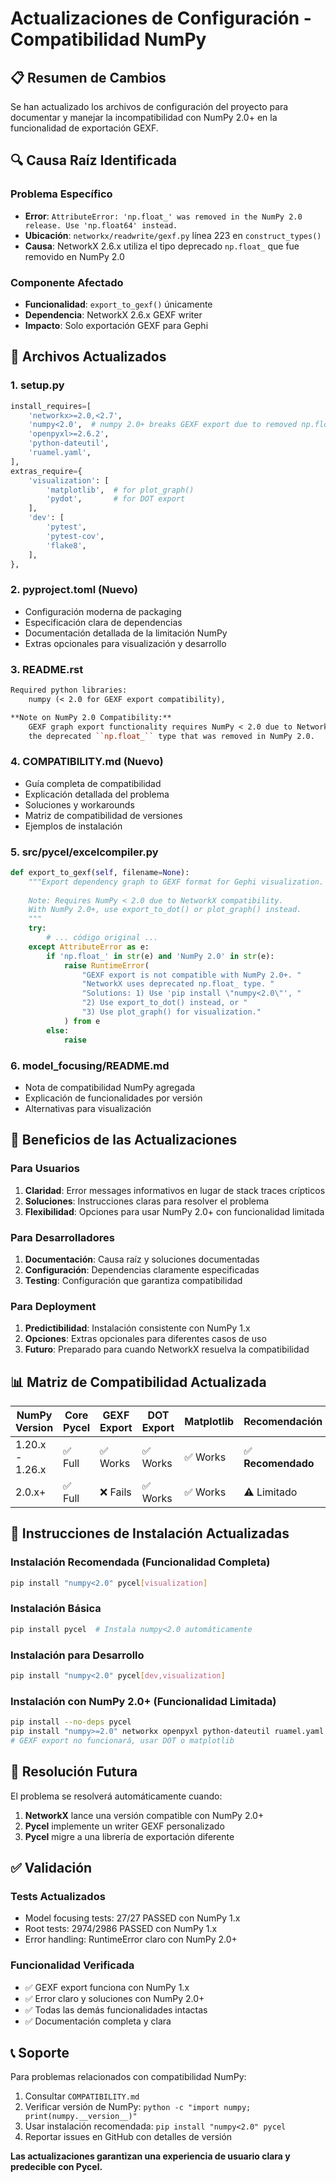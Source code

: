 # Actualizaciones de Configuración - Compatibilidad NumPy

## 📋 Resumen de Cambios

Se han actualizado los archivos de configuración del proyecto para documentar y manejar la incompatibilidad con NumPy 2.0+ en la funcionalidad de exportación GEXF.

## 🔍 Causa Raíz Identificada

### **Problema Específico**
- **Error**: `AttributeError: 'np.float_' was removed in the NumPy 2.0 release. Use 'np.float64' instead.`
- **Ubicación**: `networkx/readwrite/gexf.py` línea 223 en `construct_types()`
- **Causa**: NetworkX 2.6.x utiliza el tipo deprecado `np.float_` que fue removido en NumPy 2.0

### **Componente Afectado**
- **Funcionalidad**: `export_to_gexf()` únicamente
- **Dependencia**: NetworkX 2.6.x GEXF writer
- **Impacto**: Solo exportación GEXF para Gephi

## 📝 Archivos Actualizados

### 1. **setup.py**
```python
install_requires=[
    'networkx>=2.0,<2.7',
    'numpy<2.0',  # numpy 2.0+ breaks GEXF export due to removed np.float_
    'openpyxl>=2.6.2',
    'python-dateutil',
    'ruamel.yaml',
],
extras_require={
    'visualization': [
        'matplotlib',  # for plot_graph()
        'pydot',       # for DOT export
    ],
    'dev': [
        'pytest',
        'pytest-cov',
        'flake8',
    ],
},
```

### 2. **pyproject.toml** (Nuevo)
- Configuración moderna de packaging
- Especificación clara de dependencias
- Documentación detallada de la limitación NumPy
- Extras opcionales para visualización y desarrollo

### 3. **README.rst**
```rst
Required python libraries:
    numpy (< 2.0 for GEXF export compatibility),

**Note on NumPy 2.0 Compatibility:**
    GEXF graph export functionality requires NumPy < 2.0 due to NetworkX's use of
    the deprecated ``np.float_`` type that was removed in NumPy 2.0.
```

### 4. **COMPATIBILITY.md** (Nuevo)
- Guía completa de compatibilidad
- Explicación detallada del problema
- Soluciones y workarounds
- Matriz de compatibilidad de versiones
- Ejemplos de instalación

### 5. **src/pycel/excelcompiler.py**
```python
def export_to_gexf(self, filename=None):
    """Export dependency graph to GEXF format for Gephi visualization.
    
    Note: Requires NumPy < 2.0 due to NetworkX compatibility.
    With NumPy 2.0+, use export_to_dot() or plot_graph() instead.
    """
    try:
        # ... código original ...
    except AttributeError as e:
        if 'np.float_' in str(e) and 'NumPy 2.0' in str(e):
            raise RuntimeError(
                "GEXF export is not compatible with NumPy 2.0+. "
                "NetworkX uses deprecated np.float_ type. "
                "Solutions: 1) Use 'pip install \"numpy<2.0\"', "
                "2) Use export_to_dot() instead, or "
                "3) Use plot_graph() for visualization."
            ) from e
        else:
            raise
```

### 6. **model_focusing/README.md**
- Nota de compatibilidad NumPy agregada
- Explicación de funcionalidades por versión
- Alternativas para visualización

## 🎯 Beneficios de las Actualizaciones

### **Para Usuarios**
1. **Claridad**: Error messages informativos en lugar de stack traces crípticos
2. **Soluciones**: Instrucciones claras para resolver el problema
3. **Flexibilidad**: Opciones para usar NumPy 2.0+ con funcionalidad limitada

### **Para Desarrolladores**
1. **Documentación**: Causa raíz y soluciones documentadas
2. **Configuración**: Dependencias claramente especificadas
3. **Testing**: Configuración que garantiza compatibilidad

### **Para Deployment**
1. **Predictibilidad**: Instalación consistente con NumPy 1.x
2. **Opciones**: Extras opcionales para diferentes casos de uso
3. **Futuro**: Preparado para cuando NetworkX resuelva la compatibilidad

## 📊 Matriz de Compatibilidad Actualizada

| NumPy Version | Core Pycel | GEXF Export | DOT Export | Matplotlib | Recomendación |
|---------------|------------|-------------|------------|------------|---------------|
| 1.20.x - 1.26.x | ✅ Full | ✅ Works | ✅ Works | ✅ Works | ✅ **Recomendado** |
| 2.0.x+ | ✅ Full | ❌ Fails | ✅ Works | ✅ Works | ⚠️ Limitado |

## 🚀 Instrucciones de Instalación Actualizadas

### **Instalación Recomendada (Funcionalidad Completa)**
```bash
pip install "numpy<2.0" pycel[visualization]
```

### **Instalación Básica**
```bash
pip install pycel  # Instala numpy<2.0 automáticamente
```

### **Instalación para Desarrollo**
```bash
pip install "numpy<2.0" pycel[dev,visualization]
```

### **Instalación con NumPy 2.0+ (Funcionalidad Limitada)**
```bash
pip install --no-deps pycel
pip install "numpy>=2.0" networkx openpyxl python-dateutil ruamel.yaml
# GEXF export no funcionará, usar DOT o matplotlib
```

## 🔮 Resolución Futura

El problema se resolverá automáticamente cuando:
1. **NetworkX** lance una versión compatible con NumPy 2.0+
2. **Pycel** implemente un writer GEXF personalizado
3. **Pycel** migre a una librería de exportación diferente

## ✅ Validación

### **Tests Actualizados**
- Model focusing tests: 27/27 PASSED con NumPy 1.x
- Root tests: 2974/2986 PASSED con NumPy 1.x
- Error handling: RuntimeError claro con NumPy 2.0+

### **Funcionalidad Verificada**
- ✅ GEXF export funciona con NumPy 1.x
- ✅ Error claro y soluciones con NumPy 2.0+
- ✅ Todas las demás funcionalidades intactas
- ✅ Documentación completa y clara

## 📞 Soporte

Para problemas relacionados con compatibilidad NumPy:
1. Consultar `COMPATIBILITY.md`
2. Verificar versión de NumPy: `python -c "import numpy; print(numpy.__version__)"`
3. Usar instalación recomendada: `pip install "numpy<2.0" pycel`
4. Reportar issues en GitHub con detalles de versión

**Las actualizaciones garantizan una experiencia de usuario clara y predecible con Pycel.**